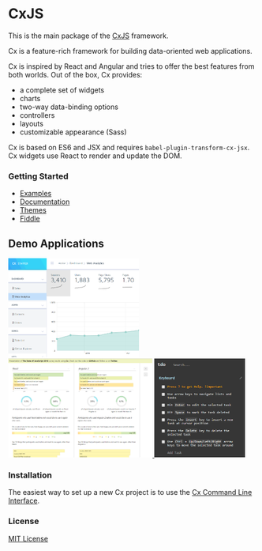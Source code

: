 # CxJS

This is the main package of the [CxJS](https://cxjs.io/) framework.

Cx is a feature-rich framework for building data-oriented web applications.

Cx is inspired by React and Angular and tries to offer the best features from both worlds.
Out of the box, Cx provides:

-  a complete set of widgets
-  charts
-  two-way data-binding options
-  controllers
-  layouts
-  customizable appearance (Sass)

Cx is based on ES6 and JSX and requires `babel-plugin-transform-cx-jsx`.
Cx widgets use React to render and update the DOM.

### Getting Started

-  [Examples](https://cxjs.io/examples)
-  [Documentation](https://cxjs.io/docs)
-  [Themes](https://cxjs.io/themes)
-  [Fiddle](https://cxjs.io/fiddle)

## Demo Applications

<a href="https://cxjs.io/starter">
    <img src="https://raw.githubusercontent.com/codaxy/cx/master/misc/screenshots/starter/analytics.png" alt="Cx Starter Kit" height="200px" />
</a>
<a href="https://codaxy.github.io/state-of-js-2016-explorer/">
    <img src="https://raw.githubusercontent.com/codaxy/cx/master/misc/screenshots/sofjs2016/StateOfJs.png" alt="State of JS 2016 Explorer" height="200px" />
</a>
<a href="https://mstijak.github.io/tdo/">
    <img src="https://raw.githubusercontent.com/codaxy/cx/master/misc/screenshots/tdo/tdo.png" alt="Tdo" height="200px" />
</a>

### Installation

The easiest way to set up a new Cx project is to use
the [Cx Command Line Interface](https://cxjs.io/v/master/docs/intro/command-line).

### License

[MIT License](./LICENSE.md)
